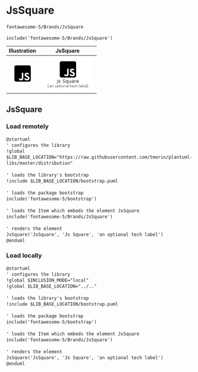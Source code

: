 # JsSquare


```text
fontawesome-5/Brands/JsSquare
```

```text
include('fontawesome-5/Brands/JsSquare')
```



| Illustration | JsSquare |
| :---: | :---: |
| ![illustration for Illustration](../../fontawesome-5/Brands/JsSquare.png) | ![illustration for JsSquare](../../fontawesome-5/Brands/JsSquare.Local.png) |




## JsSquare

### Load remotely
```plantuml
@startuml
' configures the library
!global $LIB_BASE_LOCATION="https://raw.githubusercontent.com/tmorin/plantuml-libs/master/distribution"

' loads the library's bootstrap
!include $LIB_BASE_LOCATION/bootstrap.puml

' loads the package bootstrap
include('fontawesome-5/bootstrap')

' loads the Item which embeds the element JsSquare
include('fontawesome-5/Brands/JsSquare')

' renders the element
JsSquare('JsSquare', 'Js Square', 'an optional tech label')
@enduml
```

### Load locally
```plantuml
@startuml
' configures the library
!global $INCLUSION_MODE="local"
!global $LIB_BASE_LOCATION="../.."

' loads the library's bootstrap
!include $LIB_BASE_LOCATION/bootstrap.puml

' loads the package bootstrap
include('fontawesome-5/bootstrap')

' loads the Item which embeds the element JsSquare
include('fontawesome-5/Brands/JsSquare')

' renders the element
JsSquare('JsSquare', 'Js Square', 'an optional tech label')
@enduml
```

